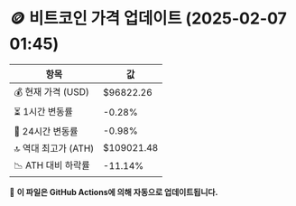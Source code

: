 # 🪙 비트코인 가격 업데이트 (2025-02-07 01:45)

| 항목                | 값 |
|--------------------|----------------|
| 💰 현재 가격 (USD) | $96822.26 |
| ⏳ 1시간 변동률    | -0.28% |
| 📆 24시간 변동률   | -0.98% |
| 🔝 역대 최고가 (ATH) | $109021.48 |
| 📉 ATH 대비 하락률 | -11.14% |

🔄 **이 파일은 GitHub Actions에 의해 자동으로 업데이트됩니다.**
